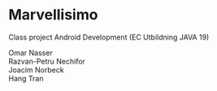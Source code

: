 # Marvellisimo
 Class project Android Development (EC Utbildning JAVA 19)
 
 Omar Nasser\
 Razvan-Petru Nechifor\
 Joacim Norbeck\
 Hang Tran
